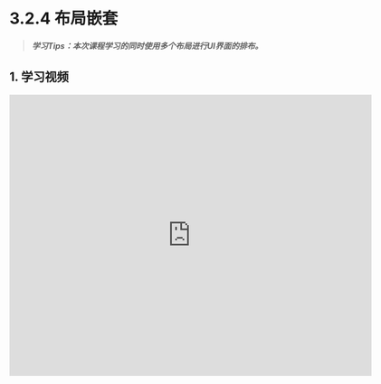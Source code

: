 # 3.2.4 布局嵌套

>##### 学习Tips：本次课程学习的同时使用多个布局进行UI界面的排布。

## 1. 学习视频

<iframe frameborder="0" width="640" height="498" src="https://v.qq.com/iframe/player.html?vid=j0199toko0x&tiny=0&auto=0" allowfullscreen></iframe>
